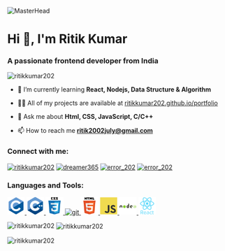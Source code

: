 ![MasterHead](https://images.wallpapersden.com/image/download/programmer-eat-sleep-code-and-repeat_bG1rbWWUmZqaraWkpJRnamtlrWZlbWU.jpg)
<h1 align="left">Hi 👋, I'm Ritik Kumar</h1>
<h3 align="left">A passionate frontend developer from India</h3>

<p align="left"> <img src="https://komarev.com/ghpvc/?username=ritikkumar202&label=Profile%20views&color=0e75b6&style=flat" alt="ritikkumar202" /> </p>

- 🌱 I’m currently learning **React, Nodejs, Data Structure & Algorithm**

- 👨‍💻 All of my projects are available at [ritikkumar202.github.io/portfolio](ritikkumar202.github.io/portfolio)

- 💬 Ask me about **Html, CSS, JavaScript, C/C++**

- 📫 How to reach me **ritik2002july@gmail.com**

<h3 align="left">Connect with me:</h3>
<p align="left">
<a href="https://linkedin.com/in/ritikkumar202" target="blank"><img align="center" src="https://raw.githubusercontent.com/rahuldkjain/github-profile-readme-generator/master/src/images/icons/Social/linked-in-alt.svg" alt="ritikkumar202" height="30" width="40" /></a>
<a href="https://www.codechef.com/users/dreamer365" target="blank"><img align="center" src="https://cdn.jsdelivr.net/npm/simple-icons@3.1.0/icons/codechef.svg" alt="dreamer365" height="30" width="40" /></a>
<a href="https://codeforces.com/profile/error_202" target="blank"><img align="center" src="https://raw.githubusercontent.com/rahuldkjain/github-profile-readme-generator/master/src/images/icons/Social/codeforces.svg" alt="error_202" height="30" width="40" /></a>
<a href="https://www.leetcode.com/error_202" target="blank"><img align="center" src="https://raw.githubusercontent.com/rahuldkjain/github-profile-readme-generator/master/src/images/icons/Social/leet-code.svg" alt="error_202" height="30" width="40" /></a>
</p>

<h3 align="left">Languages and Tools:</h3>
<p align="left"> <a href="https://www.cprogramming.com/" target="_blank" rel="noreferrer"> <img src="https://raw.githubusercontent.com/devicons/devicon/master/icons/c/c-original.svg" alt="c" width="40" height="40"/> </a> <a href="https://www.w3schools.com/cpp/" target="_blank" rel="noreferrer"> <img src="https://raw.githubusercontent.com/devicons/devicon/master/icons/cplusplus/cplusplus-original.svg" alt="cplusplus" width="40" height="40"/> </a> <a href="https://www.w3schools.com/css/" target="_blank" rel="noreferrer"> <img src="https://raw.githubusercontent.com/devicons/devicon/master/icons/css3/css3-original-wordmark.svg" alt="css3" width="40" height="40"/> </a> <a href="https://git-scm.com/" target="_blank" rel="noreferrer"> <img src="https://www.vectorlogo.zone/logos/git-scm/git-scm-icon.svg" alt="git" width="40" height="40"/> </a> <a href="https://www.w3.org/html/" target="_blank" rel="noreferrer"> <img src="https://raw.githubusercontent.com/devicons/devicon/master/icons/html5/html5-original-wordmark.svg" alt="html5" width="40" height="40"/> </a> <a href="https://developer.mozilla.org/en-US/docs/Web/JavaScript" target="_blank" rel="noreferrer"> <img src="https://raw.githubusercontent.com/devicons/devicon/master/icons/javascript/javascript-original.svg" alt="javascript" width="40" height="40"/> </a> <a href="https://nodejs.org" target="_blank" rel="noreferrer"> <img src="https://raw.githubusercontent.com/devicons/devicon/master/icons/nodejs/nodejs-original-wordmark.svg" alt="nodejs" width="40" height="40"/> </a> <a href="https://reactjs.org/" target="_blank" rel="noreferrer"> <img src="https://raw.githubusercontent.com/devicons/devicon/master/icons/react/react-original-wordmark.svg" alt="react" width="40" height="40"/> </a> </p>

<p><img align="left" src="https://github-readme-stats.vercel.app/api/top-langs?username=ritikkumar202&show_icons=true&locale=en&layout=compact" alt="ritikkumar202" /></p>

<p>&nbsp;<img align="center" src="https://github-readme-stats.vercel.app/api?username=ritikkumar202&show_icons=true&locale=en" alt="ritikkumar202" /></p>

<p><img align="center" src="https://github-readme-streak-stats.herokuapp.com/?user=ritikkumar202&" alt="ritikkumar202" /></p>
